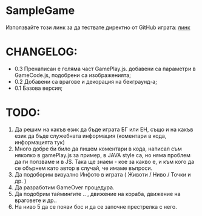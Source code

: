 SampleGame
==========


<p>
Използвайте този линк за да тествате директно от GitHub играта:
<a href="http://htmlpreview.github.io/?https://github.com/SoftUni-TeamWork/SampleGame/blob/master/index.html" target="_blank"> линк </a>
</p>


CHANGELOG:
=========
<p>
<ul>
<li>0.3 Пренаписан е голяма част GamePlay.js. добавени са параметри в GameCode.js, подобрени са изображенията;</li>
<li>0.2 Добавени са врагове и декорация на бекграунд-а;</li>
<li>0.1 Базова версия;</li>
</ul>
</p>




TODO:
=========
<p>
<ol>
<li>Да решим на какъв език да бъде играта БГ или ЕН, също и на какъв език да бъде служебната информация (коментари в кода, информацията тук)</li>
<li>Много добре би било да пишем коментари в кода, написал съм няколко в gamePlay.js за пример, в JAVA style са, но няма проблем да ги ползваме и в JS.
Така  ще знаем - кое за какво е, и към кого да се обърнем като автор в случай, че имаме въпроси.</li>
<li>Да подоборим визуално Инфото в играта ( Животи / Ниво / Точки и др. )</li>
<li>Да разработим GameOver процедура.</li>
<li>Да подобрим таймингите .. , движение на кораба, движение на враговете и др..</li>
<li>На ниво 5 да се появи бос и да се започне престрелка с него.</li>
</ol>
</p>
